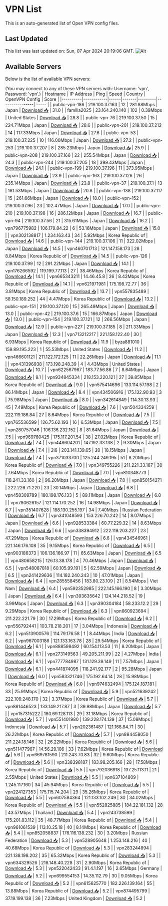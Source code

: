 # VPN List

This is an auto-generated list of Open VPN config files.

## Last Updated

This list was last updated on: Sun, 07 Apr 2024 20:19:06 GMT.
![Alt](https://repobeats.axiom.co/api/embed/186b98318ef1479477931607c1ad7d823f12451f.svg "Repobeats analytics image")

## Available Servers

Below is the list of available VPN servers:

(You may connect to any of these VPN servers with: Username: 'vpn', Password: 'vpn'.)
| Hostname | IP Address | Ping | Speed | Country | OpenVPN Config | Score |
|----------|------------|------|-------|---------|----------------| ----- |
| public-vpn-186 | 219.100.37.163 | 12 | 281.88Mbps | Japan | [Download 📥](./configs/server_0_JP.ovpn) | 31.0 |
| familia2025 | 23.164.240.140 | 102 | 0.39Mbps | United States | [Download 📥](./configs/server_1_US.ovpn) | 28.8 |
| public-vpn-76 | 219.100.37.50 | 15 | 224.71Mbps | Japan | [Download 📥](./configs/server_2_JP.ovpn) | 28.6 |
| public-vpn-201 | 219.100.37.212 | 14 | 117.33Mbps | Japan | [Download 📥](./configs/server_3_JP.ovpn) | 27.6 |
| public-vpn-53 | 219.100.37.225 | 10 | 116.00Mbps | Japan | [Download 📥](./configs/server_4_JP.ovpn) | 27.2 |
| public-vpn-253 | 219.100.37.207 | 8 | 285.23Mbps | Japan | [Download 📥](./configs/server_5_JP.ovpn) | 25.9 |
| public-vpn-208 | 219.100.37.166 | 22 | 255.54Mbps | Japan | [Download 📥](./configs/server_6_JP.ovpn) | 24.3 |
| public-vpn-244 | 219.100.37.205 | 18 | 399.43Mbps | Japan | [Download 📥](./configs/server_7_JP.ovpn) | 24.1 |
| public-vpn-199 | 219.100.37.196 | 11 | 373.95Mbps | Japan | [Download 📥](./configs/server_8_JP.ovpn) | 23.9 |
| public-vpn-163 | 219.100.37.126 | 26 | 235.14Mbps | Japan | [Download 📥](./configs/server_9_JP.ovpn) | 23.8 |
| public-vpn-37 | 219.100.37.1 | 13 | 181.53Mbps | Japan | [Download 📥](./configs/server_10_JP.ovpn) | 20.8 |
| public-vpn-138 | 219.100.37.117 | 15 | 261.66Mbps | Japan | [Download 📥](./configs/server_11_JP.ovpn) | 18.0 |
| public-vpn-152 | 219.100.37.96 | 23 | 102.47Mbps | Japan | [Download 📥](./configs/server_12_JP.ovpn) | 17.0 |
| public-vpn-210 | 219.100.37.198 | 16 | 286.12Mbps | Japan | [Download 📥](./configs/server_13_JP.ovpn) | 16.7 |
| public-vpn-94 | 219.100.37.56 | 21 | 315.61Mbps | Japan | [Download 📥](./configs/server_14_JP.ovpn) | 16.2 |
| vpn796775982 | 106.179.84.22 | 6 | 53.16Mbps | Japan | [Download 📥](./configs/server_15_JP.ovpn) | 15.0 |
| vpn302138817 | 1.234.163.43 | 34 | 5.92Mbps | Korea Republic of | [Download 📥](./configs/server_16_KR.ovpn) | 14.6 |
| public-vpn-144 | 219.100.37.106 | 11 | 322.02Mbps | Japan | [Download 📥](./configs/server_17_JP.ovpn) | 14.5 |
| vpn460701713 | 121.147.158.173 | 28 | 8.84Mbps | Korea Republic of | [Download 📥](./configs/server_18_KR.ovpn) | 14.5 |
| public-vpn-126 | 219.100.37.99 | 12 | 291.22Mbps | Japan | [Download 📥](./configs/server_19_JP.ovpn) | 14.1 |
| vpn176266592 | 119.199.77.113 | 27 | 38.46Mbps | Korea Republic of | [Download 📥](./configs/server_20_KR.ovpn) | 14.1 |
| vpn665343211 | 14.46.45.8 | 26 | 8.42Mbps | Korea Republic of | [Download 📥](./configs/server_21_KR.ovpn) | 14.1 |
| vpn621971981 | 175.198.72.77 | 36 | 3.81Mbps | Korea Republic of | [Download 📥](./configs/server_22_KR.ovpn) | 13.7 |
| vpn557835489 | 58.150.189.252 | 44 | 4.47Mbps | Korea Republic of | [Download 📥](./configs/server_23_KR.ovpn) | 13.2 |
| public-vpn-151 | 219.100.37.120 | 15 | 265.49Mbps | Japan | [Download 📥](./configs/server_24_JP.ovpn) | 13.0 |
| public-vpn-42 | 219.100.37.6 | 15 | 166.87Mbps | Japan | [Download 📥](./configs/server_25_JP.ovpn) | 13.0 |
| public-vpn-154 | 219.100.37.121 | 12 | 266.56Mbps | Japan | [Download 📥](./configs/server_26_JP.ovpn) | 12.9 |
| public-vpn-227 | 219.100.37.185 | 8 | 211.33Mbps | Japan | [Download 📥](./configs/server_27_JP.ovpn) | 12.3 |
| vpn713212217 | 221.158.122.40 | 30 | 6.93Mbps | Korea Republic of | [Download 📥](./configs/server_28_KR.ovpn) | 11.9 |
| byza881010 | 159.89.195.223 | 1 | 55.53Mbps | United States | [Download 📥](./configs/server_29_US.ovpn) | 11.2 |
| vpn466601121 | 211.122.172.125 | 11 | 22.26Mbps | Japan | [Download 📥](./configs/server_30_JP.ovpn) | 11.1 |
| vpn431396938 | 173.198.248.39 | 4 | 4.43Mbps | United States | [Download 📥](./configs/server_31_US.ovpn) | 10.7 |
| vpn622567967 | 183.77.56.86 | 7 | 8.64Mbps | Japan | [Download 📥](./configs/server_32_JP.ovpn) | 9.1 |
| vpn934845334 | 218.153.220.121 | 27 | 39.85Mbps | Korea Republic of | [Download 📥](./configs/server_33_KR.ovpn) | 9.0 |
| vpn575414696 | 133.114.57.198 | 2 | 86.14Mbps | Japan | [Download 📥](./configs/server_34_JP.ovpn) | 8.4 |
| vpn434506916 | 175.132.90.93 | 3 | 75.98Mbps | Japan | [Download 📥](./configs/server_35_JP.ovpn) | 8.0 |
| vpn342614849 | 114.30.13.93 | 45 | 7.49Mbps | Korea Republic of | [Download 📥](./configs/server_36_KR.ovpn) | 7.6 |
| vpn504334259 | 222.119.186.84 | 27 | 8.64Mbps | Korea Republic of | [Download 📥](./configs/server_37_KR.ovpn) | 7.5 |
| vpn765536599 | 126.75.62.193 | 16 | 6.53Mbps | Japan | [Download 📥](./configs/server_38_JP.ovpn) | 7.5 |
| vpn280757046 | 106.136.232.152 | 8 | 81.64Mbps | Japan | [Download 📥](./configs/server_39_JP.ovpn) | 7.5 |
| vpn969760425 | 175.117.201.54 | 38 | 27.02Mbps | Korea Republic of | [Download 📥](./configs/server_40_KR.ovpn) | 7.4 |
| vpn448604201 | 147.192.33.138 | 2 | 9.30Mbps | Japan | [Download 📥](./configs/server_41_JP.ovpn) | 7.4 |
| 2i6 | 203.141.139.65 | 20 | 18.15Mbps | Japan | [Download 📥](./configs/server_42_JP.ovpn) | 7.4 |
| vpn371033700 | 125.244.249.195 | 51 | 8.20Mbps | Korea Republic of | [Download 📥](./configs/server_43_KR.ovpn) | 7.0 |
| vpn349755226 | 211.221.33.187 | 30 | 7.64Mbps | Korea Republic of | [Download 📥](./configs/server_44_KR.ovpn) | 7.0 |
| vpn810348773 | 118.241.33.160 | 2 | 96.20Mbps | Japan | [Download 📥](./configs/server_45_JP.ovpn) | 7.0 |
| vpn850154271 | 222.226.71.220 | 23 | 30.14Mbps | Japan | [Download 📥](./configs/server_46_JP.ovpn) | 6.8 |
| vpn458309789 | 180.198.176.133 | 5 | 89.11Mbps | Japan | [Download 📥](./configs/server_47_JP.ovpn) | 6.8 |
| vpn780626157 | 121.114.170.252 | 16 | 14.98Mbps | Japan | [Download 📥](./configs/server_48_JP.ovpn) | 6.7 |
| vpn351407628 | 188.130.255.197 | 34 | 7.40Mbps | Russian Federation | [Download 📥](./configs/server_49_RU.ovpn) | 6.7 |
| vpn341048593 | 153.226.70.242 | 14 | 8.07Mbps | Japan | [Download 📥](./configs/server_50_JP.ovpn) | 6.6 |
| vpn928533384 | 60.77.229.32 | 14 | 8.63Mbps | Japan | [Download 📥](./configs/server_51_JP.ovpn) | 6.6 |
| vpn338394912 | 222.119.203.227 | 23 | 47.29Mbps | Korea Republic of | [Download 📥](./configs/server_52_KR.ovpn) | 6.6 |
| vpn434546961 | 221.146.176.108 | 35 | 9.15Mbps | Korea Republic of | [Download 📥](./configs/server_53_KR.ovpn) | 6.5 |
| vpn903186373 | 106.136.166.97 | 11 | 65.63Mbps | Japan | [Download 📥](./configs/server_54_JP.ovpn) | 6.5 |
| vpn480658215 | 126.13.38.178 | 4 | 70.46Mbps | Japan | [Download 📥](./configs/server_55_JP.ovpn) | 6.5 |
| vpn548087818 | 60.105.99.191 | 5 | 62.59Mbps | Japan | [Download 📥](./configs/server_56_JP.ovpn) | 6.5 |
| vpn241429636 | 114.182.240.243 | 10 | 47.01Mbps | Japan | [Download 📥](./configs/server_57_JP.ovpn) | 6.4 |
| vpn285558456 | 183.80.23.109 | 21 | 8.54Mbps | Viet Nam | [Download 📥](./configs/server_58_VN.ovpn) | 6.4 |
| vpn592352985 | 222.145.166.190 | 8 | 3.30Mbps | Japan | [Download 📥](./configs/server_59_JP.ovpn) | 6.4 |
| vpn393635642 | 124.144.218.52 | 19 | 3.99Mbps | Japan | [Download 📥](./configs/server_60_JP.ovpn) | 6.3 |
| vpn390304184 | 58.233.12.2 | 29 | 9.29Mbps | Korea Republic of | [Download 📥](./configs/server_61_KR.ovpn) | 6.3 |
| vpn660923694 | 211.222.221.79 | 30 | 17.29Mbps | Korea Republic of | [Download 📥](./configs/server_62_KR.ovpn) | 6.2 |
| vpn556792441 | 103.78.218.201 | 17 | 3.04Mbps | Indonesia | [Download 📥](./configs/server_63_ID.ovpn) | 6.2 |
| vpn513900576 | 114.79.176.58 | 1 | 8.44Mbps | India | [Download 📥](./configs/server_64_IN.ovpn) | 6.2 |
| vpn967003186 | 121.133.163.78 | 28 | 29.54Mbps | Korea Republic of | [Download 📥](./configs/server_65_KR.ovpn) | 6.1 |
| vpn888598492 | 60.154.113.53 | 11 | 8.20Mbps | Japan | [Download 📥](./configs/server_66_JP.ovpn) | 6.1 |
| vpn273149563 | 49.205.211.99 | 22 | 4.27Mbps | India | [Download 📥](./configs/server_67_IN.ovpn) | 6.1 |
| vpn777784987 | 131.129.39.149 | 11 | 7.57Mbps | Japan | [Download 📥](./configs/server_68_JP.ovpn) | 6.1 |
| vpn441874095 | 118.241.92.177 | 2 | 95.28Mbps | Japan | [Download 📥](./configs/server_69_JP.ovpn) | 6.0 |
| vpn583321746 | 175.192.64.14 | 28 | 15.98Mbps | Korea Republic of | [Download 📥](./configs/server_70_KR.ovpn) | 6.0 |
| vpn974632494 | 175.124.187.181 | 33 | 25.91Mbps | Korea Republic of | [Download 📥](./configs/server_71_KR.ovpn) | 5.9 |
| vpn521639242 | 222.109.248.170 | 32 | 3.37Mbps | Korea Republic of | [Download 📥](./configs/server_72_KR.ovpn) | 5.7 |
| vpn881446523 | 133.149.217.87 | 3 | 39.98Mbps | Japan | [Download 📥](./configs/server_73_JP.ovpn) | 5.7 |
| vpn157315222 | 180.69.128.113 | 29 | 31.18Mbps | Korea Republic of | [Download 📥](./configs/server_74_KR.ovpn) | 5.7 |
| vpn551401980 | 139.228.174.139 | 37 | 15.08Mbps | Indonesia | [Download 📥](./configs/server_75_ID.ovpn) | 5.7 |
| vpn202361487 | 121.168.84.71 | 30 | 26.22Mbps | Korea Republic of | [Download 📥](./configs/server_76_KR.ovpn) | 5.7 |
| vpn884458050 | 211.224.18.146 | 32 | 26.22Mbps | Korea Republic of | [Download 📥](./configs/server_77_KR.ovpn) | 5.6 |
| vpn511477967 | 14.56.29.106 | 33 | 7.62Mbps | Korea Republic of | [Download 📥](./configs/server_78_KR.ovpn) | 5.6 |
| vpn669781590 | 211.243.70.83 | 32 | 9.60Mbps | Korea Republic of | [Download 📥](./configs/server_79_KR.ovpn) | 5.6 |
| vpn338398187 | 183.98.205.166 | 28 | 17.58Mbps | Korea Republic of | [Download 📥](./configs/server_80_KR.ovpn) | 5.5 |
| vpn792036918 | 137.25.113.11 | 21 | 2.55Mbps | United States | [Download 📥](./configs/server_81_US.ovpn) | 5.5 |
| vpn637104809 | 1.245.117.160 | 34 | 45.94Mbps | Korea Republic of | [Download 📥](./configs/server_82_KR.ovpn) | 5.5 |
| vpn224127353 | 175.115.74.204 | 29 | 35.26Mbps | Korea Republic of | [Download 📥](./configs/server_83_KR.ovpn) | 5.5 |
| vpn607584364 | 121.133.102.249 | 30 | 34.02Mbps | Korea Republic of | [Download 📥](./configs/server_84_KR.ovpn) | 5.5 |
| vpn552825885 | 184.22.181.132 | 28 | 43.57Mbps | Thailand | [Download 📥](./configs/server_85_TH.ovpn) | 5.4 |
| vpn243738599 | 175.201.83.112 | 35 | 48.77Mbps | Korea Republic of | [Download 📥](./configs/server_86_KR.ovpn) | 5.4 |
| vpn961061539 | 113.10.25.18 | 40 | 8.14Mbps | Korea Republic of | [Download 📥](./configs/server_87_KR.ovpn) | 5.4 |
| vpn852058837 | 176.116.138.232 | 30 | 3.20Mbps | Russian Federation | [Download 📥](./configs/server_88_RU.ovpn) | 5.3 |
| vpn528905648 | 1.253.148.216 | 40 | 40.68Mbps | Korea Republic of | [Download 📥](./configs/server_89_KR.ovpn) | 5.3 |
| vpn283244894 | 221.138.198.202 | 35 | 65.32Mbps | Korea Republic of | [Download 📥](./configs/server_90_KR.ovpn) | 5.3 |
| vpn634329526 | 218.148.40.228 | 31 | 2.90Mbps | Korea Republic of | [Download 📥](./configs/server_91_KR.ovpn) | 5.3 |
| vpn522042433 | 91.4.1.197 | 16 | 2.65Mbps | Germany | [Download 📥](./configs/server_92_DE.ovpn) | 5.2 |
| vpn699554153 | 14.35.112.79 | 30 | 9.05Mbps | Korea Republic of | [Download 📥](./configs/server_93_KR.ovpn) | 5.2 |
| vpn615625770 | 182.226.139.164 | 55 | 13.88Mbps | Korea Republic of | [Download 📥](./configs/server_94_KR.ovpn) | 5.2 |
| vpn874495799 | 37.19.199.138 | 36 | 7.23Mbps | United Kingdom | [Download 📥](./configs/server_95_GB.ovpn) | 5.2 |
